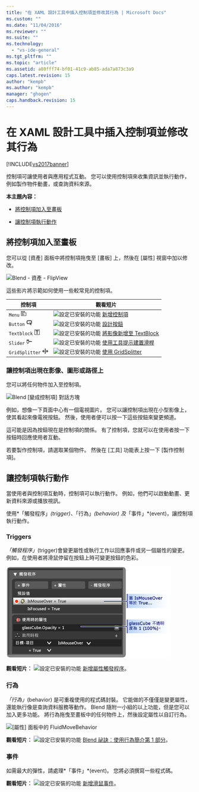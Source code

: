 ```yaml
---
title: "在 XAML 設計工具中插入控制項並修改其行為 | Microsoft Docs"
ms.custom: ""
ms.date: "11/04/2016"
ms.reviewer: ""
ms.suite: ""
ms.technology: 
  - "vs-ide-general"
ms.tgt_pltfrm: ""
ms.topic: "article"
ms.assetid: a80fff74-bf01-41c9-ab85-ada7a873c3a9
caps.latest.revision: 15
author: "kempb"
ms.author: "kempb"
manager: "ghogen"
caps.handback.revision: 15
---
```

# 在 XAML 設計工具中插入控制項並修改其行為
[!INCLUDE[vs2017banner](../code-quality/includes/vs2017banner.md)]

控制項可讓使用者與應用程式互動。 您可以使用控制項來收集資訊並執行動作，例如製作物件動畫，或查詢資料來源。  
  
 **本主題內容：**  
  
-   [將控制項加入至畫板](#Insert)  
  
-   [讓控制項執行動作](#Modify)  
  
##  <a name="Insert"></a> 將控制項加入至畫板  
 您可以從 \[資產\] 面板中將控制項拖曳至 \[畫板\] 上，然後在 \[屬性\] 視窗中加以修改。  
  
 ![Blend &#45; 資產 &#45; FlipView](../designers/media/blend_assetsflipview_xaml.png "blend\_AssetsFlipView\_XAML")  
  
 這些影片將示範如何使用一些較常見的控制項。  
  
|控制項|觀看短片|  
|---------|----------|  
|`Menu` ![](../designers/media/015a263c-0b2b-4253-ac57-b86fcb8c9591.png "015a263c\-0b2b\-4253\-ac57\-b86fcb8c9591")|![設定已安裝的功能](../designers/media/bldadminconsoleinitialconfigicon.png "BldAdminConsoleInitialConfigIcon") [新增控制項](https://www.youtube.com/watch?v=ra4AHfgD4Ys&list=PLBDF977B2F1DAB358&index=45)|  
|`Button` ![](../designers/media/05df1779-a68f-436b-b834-a91b7995a3ec.png "05df1779\-a68f\-436b\-b834\-a91b7995a3ec")|![設定已安裝的功能](../designers/media/bldadminconsoleinitialconfigicon.png "BldAdminConsoleInitialConfigIcon") [設計按鈕](http://www.popscreen.com/v/6A4gb/Microsoft-Expression-Blend-Designing-a-Button)|  
|`Textblock` ![](../designers/media/42165963-00f7-4a33-abcd-b0849edebada.png "42165963\-00f7\-4a33\-abcd\-b0849edebada")|![設定已安裝的功能](../designers/media/bldadminconsoleinitialconfigicon.png "BldAdminConsoleInitialConfigIcon") [將影像新增至 TextBlock](http://www.popscreen.com/v/6A4du/Microsoft-Expression-Blend-Adding-Images-to-a-TextBlock)|  
|`Slider` ![](../designers/media/bf689d92-3c74-4218-815c-e98c930ac189.png "bf689d92\-3c74\-4218\-815c\-e98c930ac189")|![設定已安裝的功能](../designers/media/bldadminconsoleinitialconfigicon.png "BldAdminConsoleInitialConfigIcon") [使用工具提示建置滑桿](http://www.bing.com/videos/search?q=slider%20expression%20blend&qs=n&form=QBVR&pq=slider%20expression%20blend&sc=1-23&sp=-1&sk=#view=detail&mid=F1BB7DB91B2772A8CA2AF1BB7DB91B2772A8CA2A)|  
|`GridSplitter` ![](../designers/media/d08d529f-a27e-4a8f-95aa-8a4e8b4ee7be.png "d08d529f\-a27e\-4a8f\-95aa\-8a4e8b4ee7be")|![設定已安裝的功能](../designers/media/bldadminconsoleinitialconfigicon.png "BldAdminConsoleInitialConfigIcon") [使用 GridSplitter](http://msdn.microsoft.com/expression/cc188687.aspx)|  
  
### 讓控制項出現在影像、圖形或路徑上  
 您可以將任何物件加入至控制項。  
  
 ![Blend &#91;變成控制項&#93; 對話方塊](../designers/media/blend_makeintocontrol_xaml.png "blend\_MakeIntoControl\_XAML")  
  
 例如，想像一下頁面中心有一個電視圖片。 您可以讓控制項出現在小型影像上，使其看起來像電視按鈕。 然後，使用者便可以按一下這些按鈕來變更頻道。  
  
 這可能是因為按鈕現在是控制項的關係。 有了控制項，您就可以在使用者按一下按鈕時回應使用者互動。  
  
 若要製作控制項，請選取某個物件。 然後在 \[工具\] 功能表上按一下 \[製作控制項\]。  
  
##  <a name="Modify"></a> 讓控制項執行動作  
 當使用者與控制項互動時，控制項可以執行動作。 例如，他們可以啟動動畫、更新資料來源或播放視訊。  
  
 使用*「觸發程序」*\(trigger\)、*「行為」*\(behavior\) 及*「事件」*\(event\)，讓控制項執行動作。  
  
### Triggers  
 *「觸發程序」*\(trigger\)會變更屬性或執行工作以回應事件或另一個屬性的變更。 例如，在使用者將滑鼠停留在按鈕上時可變更按鈕的色彩。  
  
 ![「觸發程序」面板](../designers/media/custom_button_blend_propertytriggerinfo.png "custom\_button\_blend\_PropertyTriggerInfo")  
  
 **觀看短片︰** ![設定已安裝的功能](../designers/media/bldadminconsoleinitialconfigicon.png "BldAdminConsoleInitialConfigIcon") [新增屬性觸發程序](http://www.popscreen.com/v/6A4gO/Microsoft-Expression-Blend-Adding-a-Property-Trigger)。  
  
### 行為  
 *「行為」*\(behavior\) 是可重複使用的程式碼封裝。 它能做的不僅僅是變更屬性， 還能執行像是查詢資料服務等動作。 Blend 隨附一小組的以上功能，但是您可以加入更多功能。 將行為拖曳至畫板中的任何物件上，然後設定屬性以自訂行為。  
  
 ![&#91;屬性&#93; 面板中的 FluidMoveBehavior](../designers/media/b4_fluidmovebehaviorproperties_sample.png "b4\_FluidMoveBehaviorProperties\_Sample")  
  
 **觀看短片︰** ![設定已安裝的功能](../designers/media/bldadminconsoleinitialconfigicon.png "BldAdminConsoleInitialConfigIcon") [Blend 祕訣︰使用行為簡介第 1 部分](http://www.bing.com/videos/search?q=Expression%20blend%20behaviors&qs=n&form=QBVR&pq=expression%20blend%20behavior&sc=4-25&sp=-1&sk=#view=detail&mid=CF0DD797ED84DE740904CF0DD797ED84DE740904)。  
  
### 事件  
 如需最大的彈性，請處理*「事件」*\(event\)。 您將必須撰寫一些程式碼。  
  
 **觀看短片︰** ![設定已安裝的功能](../designers/media/bldadminconsoleinitialconfigicon.png "BldAdminConsoleInitialConfigIcon") [新增滑鼠事件](https://www.youtube.com/watch?v=2PMxAlb-x_E)。